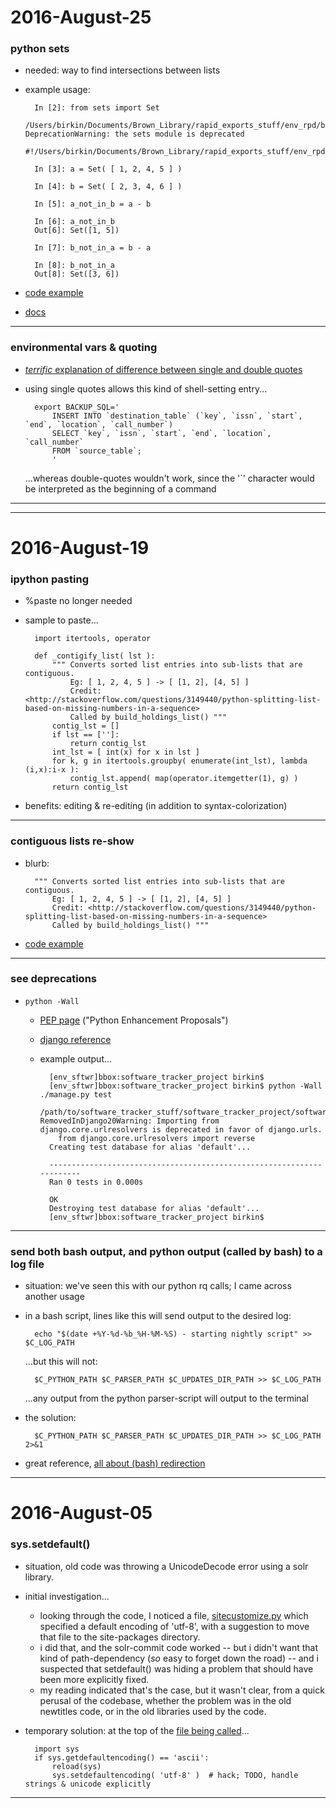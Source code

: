 2016-August-25
==============

### python sets

- needed: way to find intersections between lists

- example usage:

        In [2]: from sets import Set
        /Users/birkin/Documents/Brown_Library/rapid_exports_stuff/env_rpd/bin/ipython:1: DeprecationWarning: the sets module is deprecated
          #!/Users/birkin/Documents/Brown_Library/rapid_exports_stuff/env_rpd/bin/python

        In [3]: a = Set( [ 1, 2, 4, 5 ] )

        In [4]: b = Set( [ 2, 3, 4, 6 ] )

        In [5]: a_not_in_b = a - b

        In [6]: a_not_in_b
        Out[6]: Set([1, 5])

        In [7]: b_not_in_a = b - a

        In [8]: b_not_in_a
        Out[8]: Set([3, 6])


- [code example](https://github.com/birkin/rapid_exports/blob/fd4f87a2b285aa36604932a9354bb5acbdcd94b2/rapid_app/models.py#L182-L194)

- [docs](https://docs.python.org/2/library/sets.html)

---


### environmental vars & quoting

- [_terrific_ explanation of difference between single and double quotes](http://stackoverflow.com/a/13819996)

- using single quotes allows this kind of shell-setting entry...

        export BACKUP_SQL='
            INSERT INTO `destination_table` (`key`, `issn`, `start`, `end`, `location`, `call_number`)
            SELECT `key`, `issn`, `start`, `end`, `location`, `call_number`
            FROM `source_table`;
            '

    ...whereas double-quotes wouldn't work, since the '`' character would be interpreted as the beginning of a command


---

---


2016-August-19
==============

### ipython pasting

- %paste no longer needed

- sample to paste...

        import itertools, operator

        def _contigify_list( lst ):
            """ Converts sorted list entries into sub-lists that are contiguous.
                Eg: [ 1, 2, 4, 5 ] -> [ [1, 2], [4, 5] ]
                Credit: <http://stackoverflow.com/questions/3149440/python-splitting-list-based-on-missing-numbers-in-a-sequence>
                Called by build_holdings_list() """
            contig_lst = []
            if lst == ['']:
                return contig_lst
            int_lst = [ int(x) for x in lst ]
            for k, g in itertools.groupby( enumerate(int_lst), lambda (i,x):i-x ):
                contig_lst.append( map(operator.itemgetter(1), g) )
            return contig_lst

- benefits: editing & re-editing (in addition to syntax-colorization)

---


### contiguous lists re-show

- blurb:

        """ Converts sorted list entries into sub-lists that are contiguous.
            Eg: [ 1, 2, 4, 5 ] -> [ [1, 2], [4, 5] ]
            Credit: <http://stackoverflow.com/questions/3149440/python-splitting-list-based-on-missing-numbers-in-a-sequence>
            Called by build_holdings_list() """

- [code example](https://github.com/birkin/rapid_exports/blob/9b53a07c956886156e091832b6b87ea34376f4b9/rapid_app/models.py#L377-L389)


---


### see deprecations

- `python -Wall`

    - [PEP page](https://www.python.org/dev/peps/pep-0230/) ("Python Enhancement Proposals")

    - [django reference](https://docs.djangoproject.com/en/1.10/howto/upgrade-version/)

    - example output...

            [env_sftwr]bbox:software_tracker_project birkin$
            [env_sftwr]bbox:software_tracker_project birkin$ python -Wall ./manage.py test
            /path/to/software_tracker_stuff/software_tracker_project/software_tracker/models.py:6: RemovedInDjango20Warning: Importing from django.core.urlresolvers is deprecated in favor of django.urls.
              from django.core.urlresolvers import reverse
            Creating test database for alias 'default'...

            ----------------------------------------------------------------------
            Ran 0 tests in 0.000s

            OK
            Destroying test database for alias 'default'...
            [env_sftwr]bbox:software_tracker_project birkin$

---


### send both bash output, and python output (called by bash) to a log file

- situation: we've seen this with our python rq calls; I came across another usage

- in a bash script, lines like this will send output to the desired log:

        echo "$(date +%Y-%d-%b_%H-%M-%S) - starting nightly script" >> $C_LOG_PATH

    ...but this will not:

        $C_PYTHON_PATH $C_PARSER_PATH $C_UPDATES_DIR_PATH >> $C_LOG_PATH

    ...any output from the python parser-script will output to the terminal

- the solution:

        $C_PYTHON_PATH $C_PARSER_PATH $C_UPDATES_DIR_PATH >> $C_LOG_PATH 2>&1

- great reference, [all about (bash) redirection](http://tldp.org/HOWTO/Bash-Prog-Intro-HOWTO-3.html)

---


2016-August-05
==============

### sys.setdefault()

- situation, old code was throwing a UnicodeDecode error using a solr library.

- initial investigation...
    - looking through the code, I noticed a file, [sitecustomize.py](https://github.com/birkin/kochief_titles_project/blob/481e93136ba18ba0ccdee7d01af925c2a355cb6d/kochief/pylib/sitecustomize.py) which specified a default encoding of 'utf-8', with a suggestion to move that file to the site-packages directory.
    - i did that, and the solr-commit code worked -- but i didn't want that kind of path-dependency (_so_ easy to forget down the road) -- and i suspected that setdefault() was hiding a problem that should have been more explicitly fixed.
    - my reading indicated that's the case, but it wasn't clear, from a quick perusal of the codebase, whether the problem was in the old newtitles code, or in the old libraries used by the code.

- temporary solution: at the top of the [file being called](https://github.com/birkin/kochief_titles_project/blob/3d96ce1507c841ddf9aa8db23e10b96cebf9a3ec/kochief/discovery/parsers/brown_marc.py#L3-L6)...

        import sys
        if sys.getdefaultencoding() == 'ascii':
            reload(sys)
            sys.setdefaultencoding( 'utf-8' )  # hack; TODO, handle strings & unicode explicitly

---
